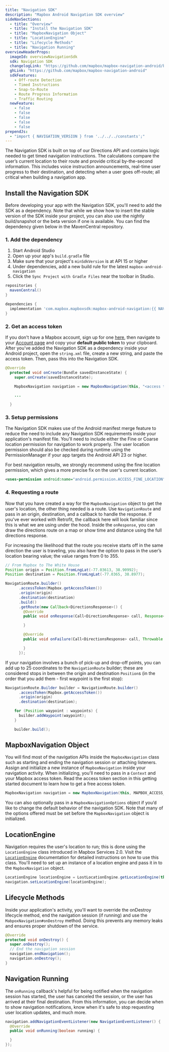 ```yaml
---
title: "Navigation SDK"
description: "Mapbox Android Navigation SDK overview"
sideNavSections:
  - title: "Overview"
  - title: "Install the Navigation SDK"
  - title: "MapboxNavigation Object"
  - title: "LocationEngine"
  - title: "Lifecycle Methods"
  - title: "Navigation Running"
overviewHeaderProps:
  imageId: overviewNavigationSdk
  sdk: Navigation SDK
  changelogLink: "https://github.com/mapbox/mapbox-navigation-android/blob/master/CHANGELOG.md"
  ghLink: "https://github.com/mapbox/mapbox-navigation-android"
  sdkFeatures:
    - Off-route Detection
    - Timed Instructions
    - Snap-to-Route
    - Route Progress Information
    - Traffic Routing
  newFeature:
    - false
    - false
    - false
    - false
    - false
prependJs:
  - "import { NAVIGATION_VERSION } from '../../../constants';"
---
```

The Navigation SDK is built on top of our Directions API and contains logic needed to get timed navigation instructions. The calculations compare the user’s current location to their route and provide critical by-the-second information. This includes voice instruction announcements, real-time user progress to their destination, and detecting when a user goes off-route; all critical when building a navigation app.

## Install the Navigation SDK

Before developing your app with the Navigation SDK, you'll need to add the SDK as a dependency. Note that while we show how to insert the stable version of the SDK inside your project, you can also use the nightly build/snapshot or the beta version if one is available. You can find the dependency given below in the MavenCentral repository.

### 1. Add the dependency

1. Start Android Studio
2. Open up your app's `build.gradle` file
3. Make sure that your project's `minSdkVersion` is at API 15 or higher
4. Under dependencies, add a new build rule for the latest `mapbox-android-navigation`
5. Click the `Sync Project with Gradle Files` near the toolbar in Studio.

```groovy
repositories {
  mavenCentral()
}

dependencies {
  implementation 'com.mapbox.mapboxsdk:mapbox-android-navigation:{{ NAVIGATION_VERSION }}'
}
```

### 2. Get an access token

If you don't have a Mapbox account, sign up for one [here](https://www.mapbox.com/signup/), then navigate to your [Account page](https://www.mapbox.com/account/) and copy your **default public token** to your clipboard. After you've added the Navigation SDK as a dependency inside your Android project, open the `string.xml` file, create a new string, and paste the access token. Then, pass this into the Navigation SDK.

```java
@Override
  protected void onCreate(Bundle savedInstanceState) {
    super.onCreate(savedInstanceState);

    MapboxNavigation navigation = new MapboxNavigation(this, "<access token>");

    ...

  }
```

### 3. Setup permissions

The Navigation SDK makes use of the Android manifest merge feature to reduce the need to include any Navigation SDK requirements inside your application's manifest file. You'll need to include either the Fine or Coarse location permission for navigation to work properly. The user location permission should also be checked during runtime using the PermissionManager if your app targets the Android API 23 or higher.

For best navigation results, we strongly recommend using the fine location permission, which gives a more precise fix on the user's current location.

```xml
<uses-permission android:name="android.permission.ACCESS_FINE_LOCATION" />
```

### 4. Requesting a route

Now that you have created a way for the `MapboxNavigation` object to get the user's location, the other thing needed is a route. Use `NavigationRoute` and pass in an origin, destination, and a callback to handle the response. If you've ever worked with Retrofit, the callback here will look familiar since this is what we are using under the hood. Inside the `onResponse`, you can draw the directions route on a map or show time and distance using the full directions response.

For increasing the likelihood that the route you receive starts off in the same direction the user is traveling, you also have the option to pass in the user’s location bearing value; the value ranges from 0 to 355.

```java
// From Mapbox to The White House
Position origin = Position.fromLngLat(-77.03613, 38.90992);
Position destination = Position.fromLngLat(-77.0365, 38.8977);

NavigationRoute.builder()
      .accessToken(Mapbox.getAccessToken())
      .origin(origin)
      .destination(destination)
      .build()
      .getRoute(new Callback<DirectionsResponse>() {
        @Override
        public void onResponse(Call<DirectionsResponse> call, Response<DirectionsResponse> response) {

        }

        @Override
        public void onFailure(Call<DirectionsResponse> call, Throwable t) {

        }
      });
```

If your navigation involves a bunch of pick-up and drop-off points, you can add up to 25 coordinates to the `NavigationRoute` builder; these are considered stops in between the origin and destination `Position`s (in the order that you add them - first waypoint is the first stop):

```java
NavigationRoute.Builder builder = NavigationRoute.builder()
      .accessToken(Mapbox.getAccessToken())
      .origin(origin)
      .destination(destination);

    for (Position waypoint : waypoints) {
      builder.addWaypoint(waypoint);
    }

    builder.build();
```

## MapboxNavigation Object

You will find most of the navigation APIs inside the `MapboxNavigation` class such as starting and ending the navigation session or attaching listeners. Assign and initialize a new instance of `MapboxNavigation` inside your navigation activity. When initializing, you'll need to pass in a `Context` and your Mapbox access token. Read the access token section in this getting started document to learn how to get a free access token.

```java
MapboxNavigation navigation = new MapboxNavigation(this, MAPBOX_ACCESS_TOKEN);
```

You can also optionally pass in a `MapboxNavigationOptions` object if you’d like to change the default behavior of the navigation SDK. Note that many of the options offered must be set before the `MapboxNavigation`  object is initialized.

## LocationEngine

Navigation requires the user's location to run; this is done using the `LocationEngine` class introduced in Mapbox Services 2.0. Visit the [`LocationEngine`](/android-docs/mapbox-services/overview/telemetry/#locationengine) documentation for detailed instructions on how to use this class. You'll need to set up an instance of a location engine and pass it in to the `MapboxNavigation` object.

```java
LocationEngine locationEngine = LostLocationEngine.getLocationEngine(this);
navigation.setLocationEngine(locationEngine);
```

## Lifecycle Methods

Inside your application's activity, you'll want to override the onDestroy lifecycle method, end the navigation session (if running) and use the `MabpoxNavigation#onDestroy` method. Doing this prevents any memory leaks and ensures proper shutdown of the service.

```java
@Override
protected void onDestroy() {
  super.onDestroy();
  // End the navigation session
  navigation.endNavigation();
  navigation.onDestroy();
}
```

## Navigation Running

The `onRunning` callback's helpful for being notified when the navigation session has started, the user has canceled the session, or the user has arrived at their final destination. From this information, you can decide when to show navigation notifications, know when it's safe to stop requesting user location updates, and much more.

```java
navigation.addNavigationEventListener(new NavigationEventListener() {
  @Override
  public void onRunning(boolean running) {

  }
});
```

<!-- ### Running navigation in background -->
